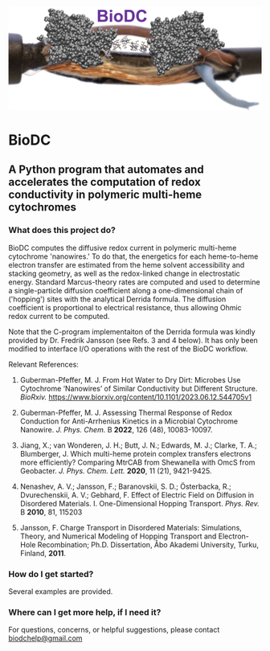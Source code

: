 ![Logo for the BioDC python program.](BioDC_logo.png)

# BioDC 
## A Python program that automates and accelerates the computation of redox conductivity in polymeric multi-heme cytochromes 

### What does this project do?

BioDC computes the diffusive redox current in polymeric multi-heme cytochrome 'nanowires.' To do that, the energetics for each heme-to-heme electron transfer are estimated from the heme solvent accessibility and stacking geometry, as well as the redox-linked change in electrostatic energy. Standard Marcus-theory rates are computed and used to determine a single-particle diffusion coefficient along a one-dimensional chain of ('hopping') sites with the analytical Derrida formula. The diffusion coefficient is proportional to electrical resistance, thus allowing Ohmic redox current to be computed. 

Note that the C-program implementaiton of the Derrida formula was kindly provided by Dr. Fredrik Jansson (see Refs. 3 and 4 below). It has only been modified to interface I/O operations with the rest of the BioDC workflow. 

Relevant References: 
1) Guberman-Pfeffer, M. J. From Hot Water to Dry Dirt: Microbes Use Cytochrome ‘Nanowires’ of Similar Conductivity but Different Structure. *BioRxiv.* https://www.biorxiv.org/content/10.1101/2023.06.12.544705v1
  
2) Guberman-Pfeffer, M. J. Assessing Thermal Response of Redox Conduction for Anti-Arrhenius Kinetics in a Microbial Cytochrome Nanowire. *J. Phys. Chem.* B **2022**, 126 (48), 10083-10097.

3) Jiang, X.; van Wonderen, J. H.; Butt, J. N.; Edwards, M. J.; Clarke, T. A.; Blumberger, J. Which multi-heme protein complex transfers electrons more efficiently? Comparing MtrCAB from Shewanella with OmcS from Geobacter. *J. Phys. Chem. Lett.* **2020**, 11 (21), 9421-9425.

4) Nenashev, A. V.; Jansson, F.; Baranovskii, S. D.; Österbacka, R.; Dvurechenskii, A. V.; Gebhard, F. Effect of Electric Field on Diffusion in Disordered Materials. I. One-Dimensional Hopping Transport. *Phys. Rev.* B **2010**, 81, 115203

5) Jansson, F. Charge Transport in Disordered Materials: Simulations, Theory, and Numerical Modeling of Hopping Transport and Electron-Hole Recombination; Ph.D. Dissertation, Åbo Akademi University, Turku, Finland, **2011**.

### How do I get started?

Several examples are provided. 

### Where can I get more help, if I need it?

For questions, concerns, or helpful suggestions, please contact biodchelp@gmail.com
